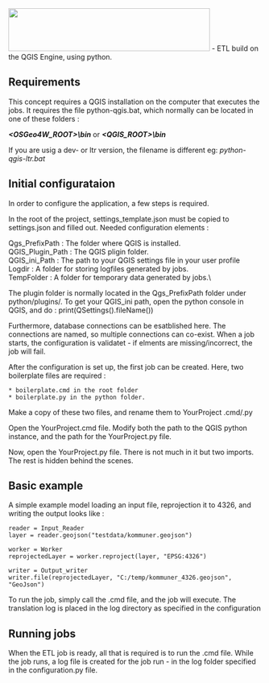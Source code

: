 <img src="../ressources/images/logo.png" width="400" height="85"> 
- ETL build on the QGIS Engine, using python.
 
## Requirements 
This concept requires a QGIS installation on the computer that executes the jobs.
It requires the file python-qgis.bat, which normally can be
located in one of these folders :

**_<OSGeo4W_ROOT>\bin_** or **_<QGIS_ROOT>\bin_**

If you are usig a dev- or ltr version, the filename is different eg: _python-qgis-ltr.bat_

## Initial configurataion

In order to configure the application, a few steps is required.

In the root of the project, settings_template.json must be copied to settings.json and filled out.
Needed configuration elements :

Qgs_PrefixPath : The folder where QGIS is installed.\
QGIS_Plugin_Path : The QGIS pligin folder.\
QGIS_ini_Path : The path to your QGIS settings file in your user profile\
Logdir : A folder for storing logfiles generated by jobs.\
TempFolder : A folder for temporary data generated by jobs.\

The plugin folder is normally located in the Qgs_PrefixPath folder under python/plugins/.
To get your QGIS_ini path, open the python console in QGIS, and do : print(QSettings().fileName())

Furthermore, database connections can be esatblished here. The connections are named, so multiple connections can co-exist.
When a job starts, the configuration is validatet - if elments are missing/incorrect, the job will fail.

After the configuration is set up, the first job can be created.
Here, two boilerplate files are required : 

    * boilerplate.cmd in the root folder
    * boilerplate.py in the python folder.

Make a copy of these two files, and rename them to YourProject .cmd/.py

Open the YourProject.cmd file. Modify both the path to the QGIS python instance, and the path for the YourProject.py file.

Now, open the YourProject.py file. There is not much in it but two imports. The rest is hidden behind the scenes.

## Basic example

A simple example model loading an input file, reprojection it to 4326, and writing the output looks like :
```
reader = Input_Reader
layer = reader.geojson("testdata/kommuner.geojson")

worker = Worker
reprojectedLayer = worker.reproject(layer, "EPSG:4326")

writer = Output_writer
writer.file(reprojectedLayer, "C:/temp/kommuner_4326.geojson", "GeoJson")
```

To run the job, simply call the <YourProject>.cmd file, and the job will execute. The translation log is placed in the log directory as specified in the configuration


## Running jobs

When the ETL job is ready, all that is required is to run the <YourProject>.cmd file.
While the job runs, a log file is created for the job run - in the log folder specified in the configuration.py file.


